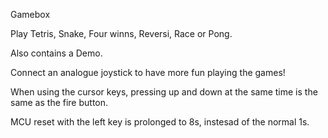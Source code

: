 Gamebox

Play Tetris, Snake, Four winns, Reversi, Race or Pong.

Also contains a Demo.

Connect an analogue joystick to have more fun playing the games!

When using the cursor keys, pressing up and down at the same time is the same as
the fire button.

MCU reset with the left key is prolonged to 8s, instesad of the normal 1s.
